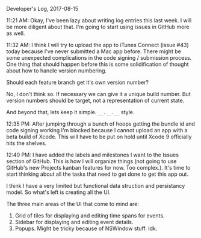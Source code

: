 Developer's Log, 2017-08-15

11:21 AM: Okay, I've been lazy about writing log entries this last week. I will be more diligent about that. I'm going to start using issues in GitHub more as well.

11:32 AM: I think I will try to upload the app to iTunes Connect (issue #43) today because I've never submitted a Mac app before. There might be some unexpected complications in the code signing / submission process. One thing that should happen before this is some solidification of thought about how to handle version numbering.

Should each feature branch get it's own version number?

No, I don't think so. If necessary we can give it a unique build number. But version numbers should be target, not a representation of current state.

And beyond that, lets keep it simple. `__.__.__` style.

12:35 PM: After jumping through a bunch of hoops getting the bundle id and code signing working I'm blocked because I cannot upload an app with a beta build of Xcode. This will have to be put on hold until Xcode 9 officially hits the shelves.

12:40 PM: I have added the labels and milestones I want to the Issues section of GitHub. This is how I will organize things (not going to use GitHub's new Projects kanban features for now. Too complex.). It's time to start thinking about all the tasks that need to get done to get this app out.

I think I have a very limited but functional data struction and persistancy model. So what's left is creating all the UI.

The three main areas of the UI that come to mind are:
1. Grid of tiles for displaying and editing time spans for events.
2. Sidebar for displaying and editing event details.
3. Popups. Might be tricky because of NSWindow stuff. Idk.
